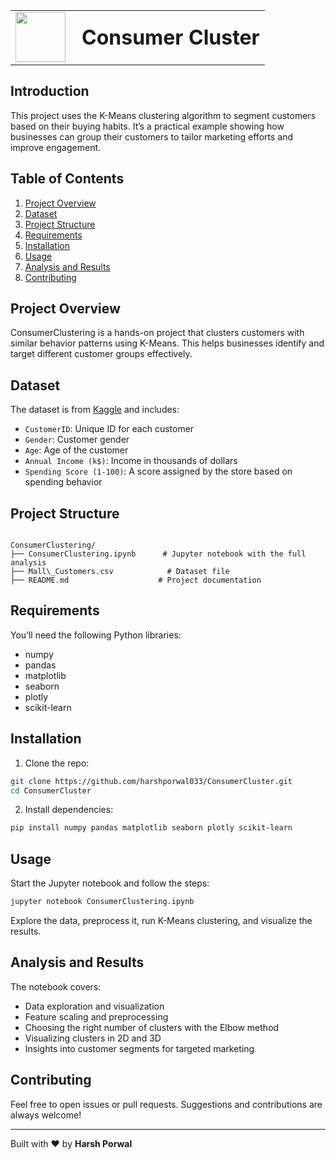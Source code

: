 <table>
  <tr>
    <td><img src="https://github.com/harshjuly12/Customer-Segmentation-Using-KMeans/assets/112745312/031eec24-9af7-4a8e-8519-168965eacfea" width="80" style="margin-right: 10;"></td>
    <td><h1 style="margin: 0;">Consumer Cluster</h1></td>
  </tr>
</table>

## Introduction

This project uses the K-Means clustering algorithm to segment customers based on their buying habits. It’s a practical example showing how businesses can group their customers to tailor marketing efforts and improve engagement.

## Table of Contents
1. [Project Overview](#project-overview)
2. [Dataset](#dataset)
3. [Project Structure](#project-structure)
4. [Requirements](#requirements)
5. [Installation](#installation)
6. [Usage](#usage)
7. [Analysis and Results](#analysis-and-results)
8. [Contributing](#contributing)

## Project Overview

ConsumerClustering is a hands-on project that clusters customers with similar behavior patterns using K-Means. This helps businesses identify and target different customer groups effectively.

## Dataset

The dataset is from [Kaggle](https://www.kaggle.com/datasets/vjchoudhary7/customer-segmentation-tutorial-in-python) and includes:

- `CustomerID`: Unique ID for each customer
- `Gender`: Customer gender
- `Age`: Age of the customer
- `Annual Income (k$)`: Income in thousands of dollars
- `Spending Score (1-100)`: A score assigned by the store based on spending behavior

## Project Structure

```

ConsumerClustering/
├── ConsumerClustering.ipynb      # Jupyter notebook with the full analysis
├── Mall\_Customers.csv            # Dataset file
├── README.md                    # Project documentation

````

## Requirements

You’ll need the following Python libraries:

- numpy
- pandas
- matplotlib
- seaborn
- plotly
- scikit-learn

## Installation

1. Clone the repo:

```bash
git clone https://github.com/harshporwal033/ConsumerCluster.git
cd ConsumerCluster
````

2. Install dependencies:

```bash
pip install numpy pandas matplotlib seaborn plotly scikit-learn
```

## Usage

Start the Jupyter notebook and follow the steps:

```bash
jupyter notebook ConsumerClustering.ipynb
```

Explore the data, preprocess it, run K-Means clustering, and visualize the results.

## Analysis and Results

The notebook covers:

* Data exploration and visualization
* Feature scaling and preprocessing
* Choosing the right number of clusters with the Elbow method
* Visualizing clusters in 2D and 3D
* Insights into customer segments for targeted marketing

## Contributing

Feel free to open issues or pull requests. Suggestions and contributions are always welcome!

---

Built with ❤️ by **Harsh Porwal**

